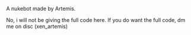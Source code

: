 A nukebot made by Artemis.

No, i will not be giving the full code here.
If you do want the full code, dm me on disc (xen_artemis)
